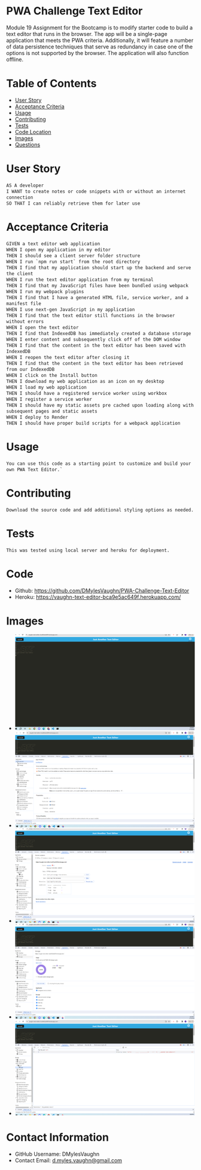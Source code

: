 # PWA Challenge Text Editor
Module 19 Assignment for the Bootcamp is to modify starter code to build a text editor that runs in the browser. The app will be a single-page application that meets the PWA criteria. Additionally, it will feature a number of data persistence techniques that serve as redundancy in case one of the options is not supported by the browser. The application will also function offline.

# Table of Contents 
* [User Story](#User-Story)
* [Acceptance Criteria](#Acceptance-Criteria)
* [Usage](#Usage)
* [Contributing](#Contributing)
* [Tests](#Tests)
* [Code Location](#Code)
* [Images](#Images)
* [Questions](#Contact-Information)
# User Story
```
AS A developer
I WANT to create notes or code snippets with or without an internet connection
SO THAT I can reliably retrieve them for later use
```

# Acceptance Criteria
```
GIVEN a text editor web application
WHEN I open my application in my editor
THEN I should see a client server folder structure
WHEN I run `npm run start` from the root directory
THEN I find that my application should start up the backend and serve the client
WHEN I run the text editor application from my terminal
THEN I find that my JavaScript files have been bundled using webpack
WHEN I run my webpack plugins
THEN I find that I have a generated HTML file, service worker, and a manifest file
WHEN I use next-gen JavaScript in my application
THEN I find that the text editor still functions in the browser without errors
WHEN I open the text editor
THEN I find that IndexedDB has immediately created a database storage
WHEN I enter content and subsequently click off of the DOM window
THEN I find that the content in the text editor has been saved with IndexedDB
WHEN I reopen the text editor after closing it
THEN I find that the content in the text editor has been retrieved from our IndexedDB
WHEN I click on the Install button
THEN I download my web application as an icon on my desktop
WHEN I load my web application
THEN I should have a registered service worker using workbox
WHEN I register a service worker
THEN I should have my static assets pre cached upon loading along with subsequent pages and static assets
WHEN I deploy to Render
THEN I should have proper build scripts for a webpack application 
```

# Usage
 ```
 You can use this code as a starting point to customize and build your own PWA Text Editor.`
 ```

# Contributing 
```
Download the source code and add additional styling options as needed.
```

# Tests
```
This was tested using local server and heroku for deployment.
```

# Code
* Github: https://github.com/DMylesVaughn/PWA-Challenge-Text-Editor
* Heroku: https://vaughn-text-editor-bca9e5ac649f.herokuapp.com/

# Images
* <img src=./assets/JATE_landing.png>
* <img src=./assets/JATE_app.png>
* <img src=./assets/JATE_sw.png>
* <img src=./assets/JATE_Memory.png>
* <img src=./assets/JATE_index_db.png>

# Contact Information 
* GitHub Username: DMylesVaughn
* Contact Email: d.myles.vaughn@gmail.com
